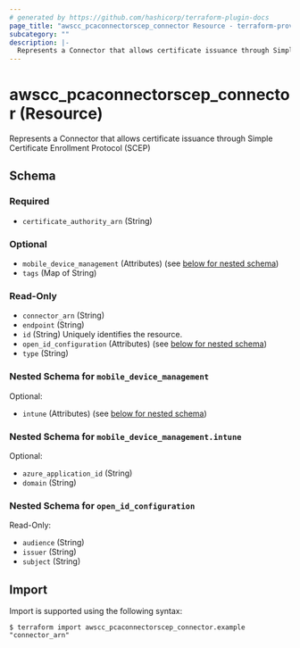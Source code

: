 ```yaml
---
# generated by https://github.com/hashicorp/terraform-plugin-docs
page_title: "awscc_pcaconnectorscep_connector Resource - terraform-provider-awscc"
subcategory: ""
description: |-
  Represents a Connector that allows certificate issuance through Simple Certificate Enrollment Protocol (SCEP)
---
```


# awscc_pcaconnectorscep_connector (Resource)

Represents a Connector that allows certificate issuance through Simple Certificate Enrollment Protocol (SCEP)



<!-- schema generated by tfplugindocs -->
## Schema

### Required

- `certificate_authority_arn` (String)

### Optional

- `mobile_device_management` (Attributes) (see [below for nested schema](#nestedatt--mobile_device_management))
- `tags` (Map of String)

### Read-Only

- `connector_arn` (String)
- `endpoint` (String)
- `id` (String) Uniquely identifies the resource.
- `open_id_configuration` (Attributes) (see [below for nested schema](#nestedatt--open_id_configuration))
- `type` (String)

<a id="nestedatt--mobile_device_management"></a>
### Nested Schema for `mobile_device_management`

Optional:

- `intune` (Attributes) (see [below for nested schema](#nestedatt--mobile_device_management--intune))

<a id="nestedatt--mobile_device_management--intune"></a>
### Nested Schema for `mobile_device_management.intune`

Optional:

- `azure_application_id` (String)
- `domain` (String)



<a id="nestedatt--open_id_configuration"></a>
### Nested Schema for `open_id_configuration`

Read-Only:

- `audience` (String)
- `issuer` (String)
- `subject` (String)

## Import

Import is supported using the following syntax:

```shell
$ terraform import awscc_pcaconnectorscep_connector.example "connector_arn"
```
